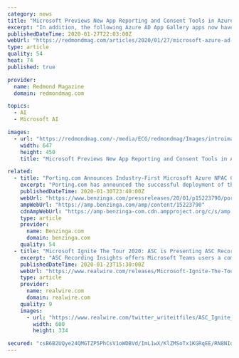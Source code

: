 ```yaml
---
category: news
title: "Microsoft Previews New App Reporting and Consent Tools in Azure AD"
excerpt: "In addition, the following Azure AD App Gallery apps now have support for automated user provisioning: Harness (a DevOps platform), Infor CloudSuite (ERP), iProva (AI), RingCentral (unified communications) and Templafy (business document templates). Azure AD supports integration with four app types, according to this Microsoft document."
publishedDateTime: 2020-01-27T22:03:00Z
webUrl: "https://redmondmag.com/articles/2020/01/27/microsoft-azure-ad-app-reporting.aspx?admgarea=BDNA"
type: article
quality: 54
heat: 74
published: true

provider:
  name: Redmond Magazine
  domain: redmondmag.com

topics:
  - AI
  - Microsoft AI

images:
  - url: "https://redmondmag.com/-/media/ECG/redmondmag/Images/introimages/131113MackieMAP.jpg"
    width: 647
    height: 450
    title: "Microsoft Previews New App Reporting and Consent Tools in Azure AD"

related:
  - title: "Porting.com Announces Industry-First Microsoft Azure NPAC Certified SOA"
    excerpt: "Porting.com has announced the successful deployment of their NPAC Certified Local Number Porting solution on Microsoft Azure - Telecom's first and only Azure hosted, NPAC Certified SOA. After receiving the United States' first cloud NPAC certification in October of 2017,"
    publishedDateTime: 2020-01-30T23:40:00Z
    webUrl: "https://www.benzinga.com/pressreleases/20/01/p15223790/porting-com-announces-industry-first-microsoft-azure-npac-certified-soa"
    ampWebUrl: "https://amp.benzinga.com/amp/content/15223790"
    cdnAmpWebUrl: "https://amp-benzinga-com.cdn.ampproject.org/c/s/amp.benzinga.com/amp/content/15223790"
    type: article
    provider:
      name: Benzinga.com
      domain: benzinga.com
    quality: 54
  - title: "Microsoft Ignite The Tour 2020: ASC is Presenting ASC Recording Insights for Compliance Recording and Analytics in Microsoft Teams"
    excerpt: "ASC Recording Insights offers Microsoft Teams users a comprehensive tool for legally compliant recording and archiving as well as for the evaluation of all conversations within Teams. Conversations include audio and video calls, chats, meetings, and additional data. Speech Services, a component of Azure Cognitive Services, transcribe audio ..."
    publishedDateTime: 2020-01-23T15:30:00Z
    webUrl: "https://www.realwire.com/releases/Microsoft-Ignite-The-Tour-2020-ASC-is-Presenting-ASC-Recording-Insights"
    type: article
    provider:
      name: realwire.com
      domain: realwire.com
    quality: 9
    images:
      - url: "https://www.realwire.com/twitter_writeitfiles/ASC_Ignite_Overview_neu.jpg"
        width: 600
        height: 334

secured: "csB6B2UQye24QMGTZP5PhCsV1oWDBVd/ImL1wX/KlZMSoTx1KGRqEE/RN8NIdstIlrGQODQzUPp52zC+1u3+DuGHjS2fSJ0HbeWimaZAHy+rXebB6QUfdUNREHAy3zbYD7ILEoVEVUF543/246LAaAMTbQd6Dd6Sfs3ZAzdRRKdnorqqZNPO5RiWUu2RbRw2vaTIxOj2pR+I7aNAkIme3klwf2Ec9x8+j/H8nnrwJvHswUXHF7nBAXHcHHVAHifgWf98d0/nNxtSPn1DDTfMqNb0PshhGOi3N1L5Va1UmtLKMzrLXssvIfB+tiu9VfdiowJnQPbIy99bdzztoVfq4sSmqS3bdaLoopmgTEy+V8d3hNPM96gq866X0ZRMbExnTnge4Fj7uWCq0SY1aiQEGyplsO2C/T1p3b53jBwA+fvizHj228dKNIQRFZUR6Vwu/3DOilYnKnrtyrXAur2US3kK7AFInVUJm2CEavhi0Dk=;puSuECZfnxCVvt8Hdvn6Gw=="
---
```


